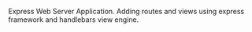 Express Web Server Application. Adding routes and views using express framework and handlebars view engine.
